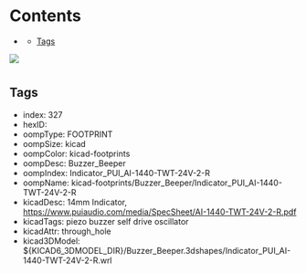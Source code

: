 



Contents
========

* [](#)
	* [Tags](#tags)
  
![][im]
# 

## Tags

- index: 327
- hexID: 
- oompType: FOOTPRINT
- oompSize: kicad
- oompColor: kicad-footprints
- oompDesc: Buzzer_Beeper
- oompIndex: Indicator_PUI_AI-1440-TWT-24V-2-R
- oompName: kicad-footprints/Buzzer_Beeper/Indicator_PUI_AI-1440-TWT-24V-2-R
- kicadDesc: 14mm Indicator, https://www.puiaudio.com/media/SpecSheet/AI-1440-TWT-24V-2-R.pdf
- kicadTags: piezo buzzer self drive oscillator
- kicadAttr: through_hole
- kicad3DModel: ${KICAD6_3DMODEL_DIR}/Buzzer_Beeper.3dshapes/Indicator_PUI_AI-1440-TWT-24V-2-R.wrl



[im]: image.png
